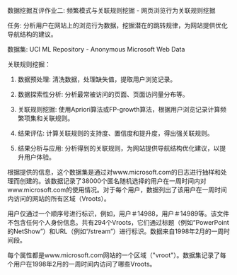 数据挖掘互评作业二: 频繁模式与关联规则挖掘 - 网页浏览行为关联规则挖掘

任务: 分析用户在网站上的浏览行为数据，挖掘潜在的跳转规律，为网站提供优化导航结构的建议。

数据集: UCI ML Repository - Anonymous Microsoft Web Data

关联规则挖掘：

1.  数据预处理: 清洗数据，处理缺失值，提取用户浏览记录。

2.  数据探索性分析: 分析最常被访问的页面、页面访问量分布等。

3.  关联规则挖掘: 使用Apriori算法或FP-growth算法，根据用户浏览记录计算频繁项集和关联规则。

4.  结果评估: 计算关联规则的支持度、置信度和提升度，得出强关联规则。

5.  结果分析与应用: 分析得到的关联规则，为网站提供导航结构优化建议，以提升用户体验。


根据提供的信息，这个数据集是通过对www.microsoft.com的日志进行抽样和处理而创建的。该数据记录了38000个匿名随机选择的用户在一周时间内对www.microsoft.com的使用情况。对于每个用户，数据列出了该用户在一周时间内访问的网站的所有区域（Vroots）。

用户仅通过一个顺序号进行标识，例如，用户＃14988，用户＃14989等。该文件不包含任何个人身份信息。共有294个Vroots，它们通过标题（例如“PowerPoint的NetShow”）和URL（例如“/stream”）进行标识。数据来自1998年2月的一周时间段。

每个属性都是www.microsoft.com网站的一个区域（"vroot"）。数据集记录了每个用户在1998年2月的一周时间内访问了哪些Vroots。
